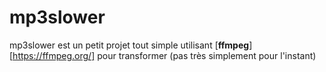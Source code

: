 # mp3slower
mp3slower est un petit projet tout simple utilisant [**ffmpeg**][https://ffmpeg.org/] pour transformer (pas très simplement pour l'instant)